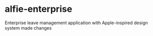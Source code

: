 # alfie-enterprise
Enterprise leave management application with Apple-inspired design system
made changes
